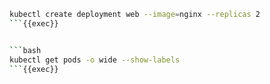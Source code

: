 
```bash
kubectl create deployment web --image=nginx --replicas 2
```{{exec}}


```bash
kubectl get pods -o wide --show-labels
```{{exec}}